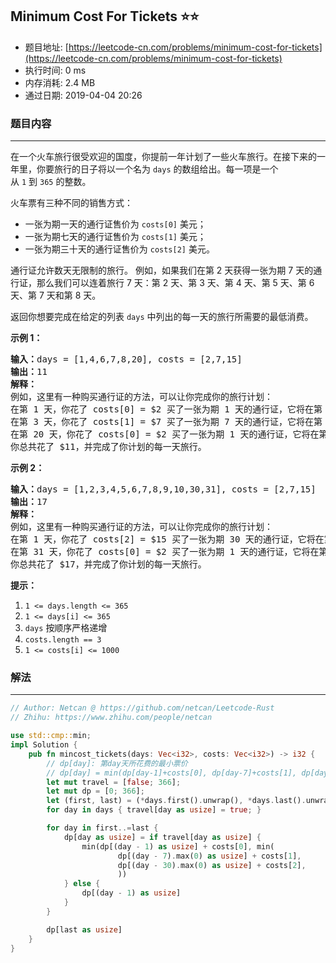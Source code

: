 ## Minimum Cost For Tickets :star::star:
- 题目地址: [https://leetcode-cn.com/problems/minimum-cost-for-tickets](https://leetcode-cn.com/problems/minimum-cost-for-tickets)
- 执行时间: 0 ms 
- 内存消耗: 2.4 MB
- 通过日期: 2019-04-04 20:26

### 题目内容
---
<p>在一个火车旅行很受欢迎的国度，你提前一年计划了一些火车旅行。在接下来的一年里，你要旅行的日子将以一个名为 <code>days</code> 的数组给出。每一项是一个从 <code>1</code> 到 <code>365</code> 的整数。</p>

<p>火车票有三种不同的销售方式：</p>

<ul>
	<li>一张为期一天的通行证售价为 <code>costs[0]</code> 美元；</li>
	<li>一张为期七天的通行证售价为 <code>costs[1]</code> 美元；</li>
	<li>一张为期三十天的通行证售价为 <code>costs[2]</code> 美元。</li>
</ul>

<p>通行证允许数天无限制的旅行。 例如，如果我们在第 2 天获得一张为期 7 天的通行证，那么我们可以连着旅行 7 天：第 2 天、第 3 天、第 4 天、第 5 天、第 6 天、第 7 天和第 8 天。</p>

<p>返回你想要完成在给定的列表 <code>days</code> 中列出的每一天的旅行所需要的最低消费。</p>



<p><strong>示例 1：</strong></p>

<pre><strong>输入：</strong>days = [1,4,6,7,8,20], costs = [2,7,15]
<strong>输出：</strong>11
<strong>解释： </strong>
例如，这里有一种购买通行证的方法，可以让你完成你的旅行计划：
在第 1 天，你花了 costs[0] = $2 买了一张为期 1 天的通行证，它将在第 1 天生效。
在第 3 天，你花了 costs[1] = $7 买了一张为期 7 天的通行证，它将在第 3, 4, ..., 9 天生效。
在第 20 天，你花了 costs[0] = $2 买了一张为期 1 天的通行证，它将在第 20 天生效。
你总共花了 $11，并完成了你计划的每一天旅行。
</pre>

<p><strong>示例 2：</strong></p>

<pre><strong>输入：</strong>days = [1,2,3,4,5,6,7,8,9,10,30,31], costs = [2,7,15]
<strong>输出：</strong>17
<strong>解释：
</strong>例如，这里有一种购买通行证的方法，可以让你完成你的旅行计划： 
在第 1 天，你花了 costs[2] = $15 买了一张为期 30 天的通行证，它将在第 1, 2, ..., 30 天生效。
在第 31 天，你花了 costs[0] = $2 买了一张为期 1 天的通行证，它将在第 31 天生效。 
你总共花了 $17，并完成了你计划的每一天旅行。
</pre>



<p><strong>提示：</strong></p>

<ol>
	<li><code>1 <= days.length <= 365</code></li>
	<li><code>1 <= days[i] <= 365</code></li>
	<li><code>days</code> 按顺序严格递增</li>
	<li><code>costs.length == 3</code></li>
	<li><code>1 <= costs[i] <= 1000</code></li>
</ol>


### 解法
---
```rust
// Author: Netcan @ https://github.com/netcan/Leetcode-Rust
// Zhihu: https://www.zhihu.com/people/netcan

use std::cmp::min;
impl Solution {
    pub fn mincost_tickets(days: Vec<i32>, costs: Vec<i32>) -> i32 {
        // dp[day]: 第day天所花费的最小票价
        // dp[day] = min(dp[day-1]+costs[0], dp[day-7]+costs[1], dp[day-30]+costs[2])
        let mut travel = [false; 366];
        let mut dp = [0; 366];
        let (first, last) = (*days.first().unwrap(), *days.last().unwrap());
        for day in days { travel[day as usize] = true; }

        for day in first..=last {
            dp[day as usize] = if travel[day as usize] {
                min(dp[(day - 1) as usize] + costs[0], min(
                        dp[(day - 7).max(0) as usize] + costs[1],
                        dp[(day - 30).max(0) as usize] + costs[2],
                        ))
            } else {
                dp[(day - 1) as usize]
            }
        }

        dp[last as usize]
    }
}

```